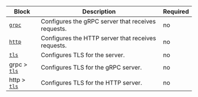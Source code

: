 | Block | Description | Required |
| ----- | ----------- | -------- |
| [`grpc`][grpc] | Configures the gRPC server that receives requests. | no |
| [`http`][http] | Configures the HTTP server that receives requests. | no |
| [`tls`][tls] | Configures TLS for the server. | no |
| grpc > [`tls`][tls] | Configures TLS for the gRPC server. | no |
| http > [`tls`][tls] | Configures TLS for the HTTP server. | no |

[grpc]: #grpc
[http]: #http
[tls]: #tls
[tls]: #tls
[tls]: #tls
